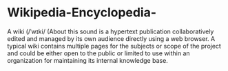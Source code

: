 # Wikipedia-Encyclopedia-
A wiki (/ˈwɪki/ (About this sound is a hypertext publication collaboratively edited and managed by its own audience directly using a web browser. A typical wiki contains multiple pages for the subjects or scope of the project and could be either open to the public or limited to use within an organization for maintaining its internal knowledge base.
